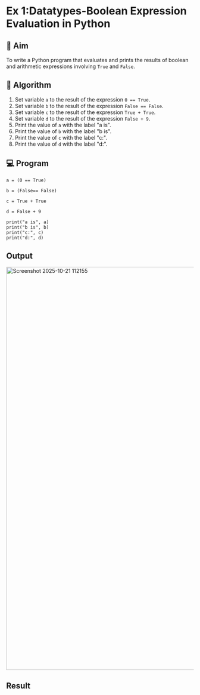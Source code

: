 
# Ex 1:Datatypes-Boolean Expression Evaluation in Python

## 🎯 Aim
To write a Python program that evaluates and prints the results of boolean and arithmetic expressions involving `True` and `False`.

## 🧠 Algorithm
1. Set variable `a` to the result of the expression `0 == True`.
2. Set variable `b` to the result of the expression `False == False`.
3. Set variable `c` to the result of the expression `True + True`.
4. Set variable `d` to the result of the expression `False + 9`.
5. Print the value of `a` with the label "a is".
6. Print the value of `b` with the label "b is".
7. Print the value of `c` with the label "c:".
8. Print the value of `d` with the label "d:".

## 💻 Program
```
a = (0 == True)

b = (False== False)

c = True + True

d = False + 9
 
print("a is", a)
print("b is", b)
print("c:", c)
print("d:", d)
```
## Output
<img width="1920" height="1080" alt="Screenshot 2025-10-21 112155" src="https://github.com/user-attachments/assets/5c5998ac-9f4e-43d7-a1af-7c13edd843ce" />

## Result
